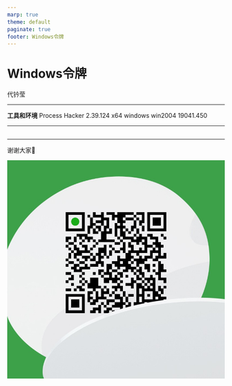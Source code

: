 ```yaml
---
marp: true
theme: default
paginate: true
footer: Windows令牌
---
```


# <!-- fit -->Windows令牌

代钤莹

---

**工具和环境**
Process Hacker 2.39.124 x64
windows win2004 19041.450

---

## 

---

谢谢大家🙂

![width:530px](mywechat.jpg)


